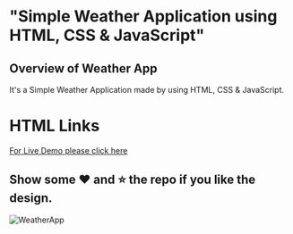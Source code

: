 # "Simple Weather Application using HTML, CSS &amp; JavaScript"

## Overview of Weather App

It's a  Simple Weather Application made by using HTML, CSS &amp; JavaScript.

<html>
<body>

<h1>HTML Links</h1>

<p><a href="https://sivram.tech/Simple-Weather-App/">For Live Demo please click here </a></p>

</body>
</html>


## Show some :heart: and :star: the repo if you like the design.

![WeatherApp](https://user-images.githubusercontent.com/42378118/99897986-fd02dc00-2cc3-11eb-9cac-f5b577bfef40.png)

